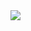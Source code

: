 <a href="https://portal.azure.com/#create/Microsoft.Template/uri/https%3A%2F%2Fraw.githubusercontent.com%2Fwadstromtech%2Fsentinel%2Fmaster%2FPlaybooks%2FRecordedFuture%2FtiIndicators%2FDomain%20TI%2FDomain90Plus%2FAlerting%2Ftemplate.json" target="_blank">
    <img src="https://aka.ms/deploytoazurebutton""/>
</a>
